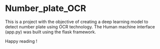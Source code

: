 # Number_plate_OCR

This is a project with the objective of creating a deep learning model to detect number plate using OCR technology.
The Human machine interface (app.py) was built using the flask framework.

Happy reading !
